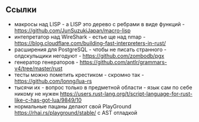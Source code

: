 

## Ссылки

* макросы над LISP - а LISP это дерево с ребрами в виде функций - https://github.com/JunSuzukiJapan/macro-lisp
* интепретатор над WireShark - естье ще над nmap - https://blog.cloudflare.com/building-fast-interpreters-in-rust/
* расширения для PostgreSQL - чтобы не писать странного - олдскульщики негодуют - https://github.com/zombodb/pgx
* генератор генераторов - https://github.com/antlr/grammars-v4/tree/master/rust
* тесты можно пометить крестиком - скромно так - https://github.com/lonng/lua-rs
* тысячи их - вопрос только в предметной области - язык сам по себе никому не нужен https://users.rust-lang.org/t/script-language-for-rust-like-c-has-got-lua/9849/10
* нормальные пацаны делают свой PlayGround https://rhai.rs/playground/stable/ с AST отладкой
